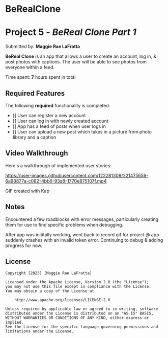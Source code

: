 # BeRealClone
# Project 5 - *BeReal Clone Part 1*

Submitted by: **Maggie Rae LaFratta**

**BeReal Clone** is an app that allows a user to create an account, log in, & post photos with captions. The user will be able to see photos from everyone within a feed.

Time spent: **7** hours spent in total

## Required Features

The following **required** functionality is completed:

- [] User can register a new account
- [] User can log in with newly created account
- [] App has a feed of posts when user logs in
- [] User can upload a new post which takes in a picture from photo library and a caption	
 
## Video Walkthrough

Here's a walkthrough of implemented user stories:



https://user-images.githubusercontent.com/122281308/221475659-6a98877a-c082-4bb6-93a8-1770e875107f.mp4



GIF created with Kap 


## Notes

Encountered a few roadblocks with error messages, particularly creating them for use to find specific problems when debugging.

After app was inititally working, went back to record gif for project @ app suddenly crashes with an invalid token error. Continuing to debug & adding progress for now. 

## License

    Copyright [2023] [Maggie Rae LaFratta]

    Licensed under the Apache License, Version 2.0 (the "License");
    you may not use this file except in compliance with the License.
    You may obtain a copy of the License at

        http://www.apache.org/licenses/LICENSE-2.0

    Unless required by applicable law or agreed to in writing, software
    distributed under the License is distributed on an "AS IS" BASIS,
    WITHOUT WARRANTIES OR CONDITIONS OF ANY KIND, either express or implied.
    See the License for the specific language governing permissions and
    limitations under the License.
